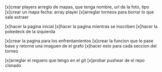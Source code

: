 [x]crear players arreglo de mapas, que tenga nombre, url de la foto, tipo
[x]crear un mapa fecha: array player
[x]arreglar torneos para borrar lo que sale extraer

[x]hacer la pagina inicial
[x]hacer la pagina mientras se inscriben
[x]hacer la pokedeck de la izquierda

[x]crear la pagina para los enfrentamientos
    [x]crear la funcion que le pase base y retorne una imaguen de el grafo
    [x]hacer esto para cada seccion del torneo

[x]arreglar el reguero que tengo en el git
[x]probar pushear de el repo clonado